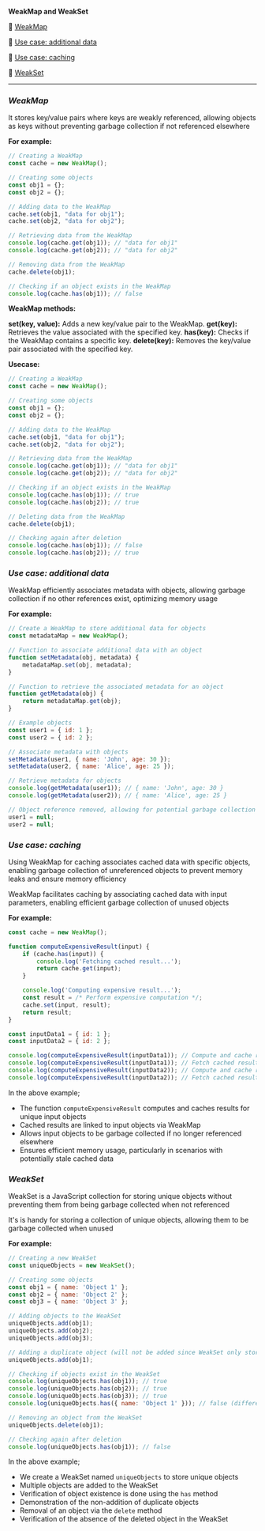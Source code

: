 
**WeakMap and WeakSet**

🥑 [WeakMap](#weakmap)

🥑 [Use case: additional data](#use-case-additional-data)

🥑 [Use case: caching](#use-case-caching)

🥑 [WeakSet](#weakset)

*****

### _WeakMap_

It stores key/value pairs where keys are weakly referenced, allowing objects as keys without preventing garbage collection if not referenced elsewhere

**For example:**

```javascript
// Creating a WeakMap
const cache = new WeakMap();

// Creating some objects
const obj1 = {};
const obj2 = {};

// Adding data to the WeakMap
cache.set(obj1, "data for obj1");
cache.set(obj2, "data for obj2");

// Retrieving data from the WeakMap
console.log(cache.get(obj1)); // "data for obj1"
console.log(cache.get(obj2)); // "data for obj2"

// Removing data from the WeakMap
cache.delete(obj1);

// Checking if an object exists in the WeakMap
console.log(cache.has(obj1)); // false
```

**WeakMap methods:**

**set(key, value):** Adds a new key/value pair to the WeakMap.
**get(key):** Retrieves the value associated with the specified key.
**has(key):** Checks if the WeakMap contains a specific key.
**delete(key):** Removes the key/value pair associated with the specified key.

**Usecase:**

```javascript
// Creating a WeakMap
const cache = new WeakMap();

// Creating some objects
const obj1 = {};
const obj2 = {};

// Adding data to the WeakMap
cache.set(obj1, "data for obj1");
cache.set(obj2, "data for obj2");

// Retrieving data from the WeakMap
console.log(cache.get(obj1)); // "data for obj1"
console.log(cache.get(obj2)); // "data for obj2"

// Checking if an object exists in the WeakMap
console.log(cache.has(obj1)); // true
console.log(cache.has(obj2)); // true

// Deleting data from the WeakMap
cache.delete(obj1);

// Checking again after deletion
console.log(cache.has(obj1)); // false
console.log(cache.has(obj2)); // true
```

### _Use case: additional data_

WeakMap efficiently associates metadata with objects, allowing garbage collection if no other references exist, optimizing memory usage

**For example:**

```javascript
// Create a WeakMap to store additional data for objects
const metadataMap = new WeakMap();

// Function to associate additional data with an object
function setMetadata(obj, metadata) {
    metadataMap.set(obj, metadata);
}

// Function to retrieve the associated metadata for an object
function getMetadata(obj) {
    return metadataMap.get(obj);
}

// Example objects
const user1 = { id: 1 };
const user2 = { id: 2 };

// Associate metadata with objects
setMetadata(user1, { name: 'John', age: 30 });
setMetadata(user2, { name: 'Alice', age: 25 });

// Retrieve metadata for objects
console.log(getMetadata(user1)); // { name: 'John', age: 30 }
console.log(getMetadata(user2)); // { name: 'Alice', age: 25 }

// Object reference removed, allowing for potential garbage collection
user1 = null;
user2 = null;
```

### _Use case: caching_

Using WeakMap for caching associates cached data with specific objects, enabling garbage collection of unreferenced objects to prevent memory leaks and ensure memory efficiency

WeakMap facilitates caching by associating cached data with input parameters, enabling efficient garbage collection of unused objects

**For example:**

```javascript
const cache = new WeakMap();

function computeExpensiveResult(input) {
    if (cache.has(input)) {
        console.log('Fetching cached result...');
        return cache.get(input);
    }

    console.log('Computing expensive result...');
    const result = /* Perform expensive computation */;
    cache.set(input, result);
    return result;
}

const inputData1 = { id: 1 };
const inputData2 = { id: 2 };

console.log(computeExpensiveResult(inputData1)); // Compute and cache result for inputData1
console.log(computeExpensiveResult(inputData1)); // Fetch cached result for inputData1
console.log(computeExpensiveResult(inputData2)); // Compute and cache result for inputData2
console.log(computeExpensiveResult(inputData2)); // Fetch cached result for inputData2
```

In the above example;

- The function `computeExpensiveResult` computes and caches results for unique input objects
- Cached results are linked to input objects via WeakMap
- Allows input objects to be garbage collected if no longer referenced elsewhere
- Ensures efficient memory usage, particularly in scenarios with potentially stale cached data

### _WeakSet_

WeakSet is a JavaScript collection for storing unique objects without preventing them from being garbage collected when not referenced

It's is handy for storing a collection of unique objects, allowing them to be garbage collected when unused

**For example:**

```javascript
// Creating a new WeakSet
const uniqueObjects = new WeakSet();

// Creating some objects
const obj1 = { name: 'Object 1' };
const obj2 = { name: 'Object 2' };
const obj3 = { name: 'Object 3' };

// Adding objects to the WeakSet
uniqueObjects.add(obj1);
uniqueObjects.add(obj2);
uniqueObjects.add(obj3);

// Adding a duplicate object (will not be added since WeakSet only stores unique objects)
uniqueObjects.add(obj1);

// Checking if objects exist in the WeakSet
console.log(uniqueObjects.has(obj1)); // true
console.log(uniqueObjects.has(obj2)); // true
console.log(uniqueObjects.has(obj3)); // true
console.log(uniqueObjects.has({ name: 'Object 1' })); // false (different object reference)

// Removing an object from the WeakSet
uniqueObjects.delete(obj1);

// Checking again after deletion
console.log(uniqueObjects.has(obj1)); // false
```

In the above example;

- We create a WeakSet named `uniqueObjects` to store unique objects
- Multiple objects are added to the WeakSet
- Verification of object existence is done using the `has` method
- Demonstration of the non-addition of duplicate objects
- Removal of an object via the `delete` method
- Verification of the absence of the deleted object in the WeakSet
